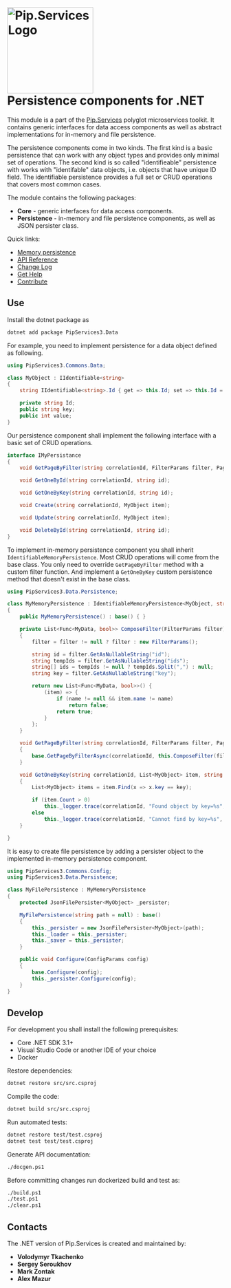 # <img src="https://uploads-ssl.webflow.com/5ea5d3315186cf5ec60c3ee4/5edf1c94ce4c859f2b188094_logo.svg" alt="Pip.Services Logo" width="200"> <br/> Persistence components for .NET

This module is a part of the [Pip.Services](http://pipservices.org) polyglot microservices toolkit. It contains generic interfaces for data access components as well as abstract implementations for in-memory and file persistence.

The persistence components come in two kinds. The first kind is a basic persistence that can work with any object types and provides only minimal set of operations. 
The second kind is so called "identifieable" persistence with works with "identifable" data objects, i.e. objects that have unique ID field. The identifiable persistence provides a full set or CRUD operations that covers most common cases.

The module contains the following packages:
- **Core** - generic interfaces for data access components. 
- **Persistence** - in-memory and file persistence components, as well as JSON persister class.

<a name="links"></a> Quick links:

* [Memory persistence](https://www.pipservices.org/recipies/memory-persistence)
* [API Reference](https://pip-services3-dotnet.github.io/pip-services3-data-dotnet)
* [Change Log](CHANGELOG.md)
* [Get Help](https://www.pipservices.org/community/help)
* [Contribute](https://www.pipservices.org/community/contribute)

## Use

Install the dotnet package as
```bash
dotnet add package PipServices3.Data
```

For example, you need to implement persistence for a data object defined as following.

```cs
using PipServices3.Commons.Data;

class MyObject : IIdentifiable<string>
{
    string IIdentifiable<string>.Id { get => this.Id; set => this.Id = value; }

    private string Id;
    public string key;
    public int value;
}
```

Our persistence component shall implement the following interface with a basic set of CRUD operations.

```cs
interface IMyPersistance
{
    void GetPageByFilter(string correlationId, FilterParams filter, PagingParams paging);

    void GetOneById(string correlationId, string id);

    void GetOneByKey(string correlationId, string id);

    void Create(string correlationId, MyObject item);

    void Update(string correlationId, MyObject item);

    void DeleteById(string correlationId, string id);
}
```

To implement in-memory persistence component you shall inherit `IdentifiableMemoryPersistence`. 
Most CRUD operations will come from the base class. You only need to override `GetPageByFilter` method with a custom filter function.
And implement a `GetOneByKey` custom persistence method that doesn't exist in the base class.

```cs
using PipServices3.Data.Persistence;

class MyMemoryPersistence : IdentifiableMemoryPersistence<MyObject, string>
{
    public MyMemoryPersistence() : base() { }

    private List<Func<MyData, bool>> ComposeFilter(FilterParams filter)
    {
        filter = filter != null ? filter : new FilterParams();

        string id = filter.GetAsNullableString("id");
        string tempIds = filter.GetAsNullableString("ids");
        string[] ids = tempIds != null ? tempIds.Split(",") : null;
        string key = filter.GetAsNullableString("key");

        return new List<Func<MyData, bool>>() {
            (item) => {
                if (name != null && item.name != name)
                    return false;
                return true;
            }
        };
    }

    void GetPageByFilter(string correlationId, FilterParams filter, PagingParams paging)
    {
        base.GetPageByFilterAsync(correlationId, this.ComposeFilter(filter), paging);
    }

    void GetOneByKey(string correlationId, List<MyObject> item, string key)
    {
        List<MyObject> items = item.Find(x => x.key == key);

        if (item.Count > 0)
            this._logger.trace(correlationId, "Found object by key=%s", key);
        else
            this._logger.trace(correlationId, "Cannot find by key=%s", key);
    }

}
```

It is easy to create file persistence by adding a persister object to the implemented in-memory persistence component.

```cs
using PipServices3.Commons.Config;
using PipServices3.Data.Persistence;

class MyFilePersistence : MyMemoryPersistence
{
    protected JsonFilePersister<MyObject> _persister;

    MyFilePersistence(string path = null) : base()
    {
        this._persister = new JsonFilePersister<MyObject>(path);
        this._loader = this._persister;
        this._saver = this._persister;
    }

    public void Configure(ConfigParams config)
    {
        base.Configure(config);
        this._persister.Configure(config);
    }
}
```

## Develop

For development you shall install the following prerequisites:
* Core .NET SDK 3.1+
* Visual Studio Code or another IDE of your choice
* Docker

Restore dependencies:
```bash
dotnet restore src/src.csproj
```

Compile the code:
```bash
dotnet build src/src.csproj
```

Run automated tests:
```bash
dotnet restore test/test.csproj
dotnet test test/test.csproj
```

Generate API documentation:
```bash
./docgen.ps1
```

Before committing changes run dockerized build and test as:
```bash
./build.ps1
./test.ps1
./clear.ps1
```

## Contacts

The .NET version of Pip.Services is created and maintained by:
- **Volodymyr Tkachenko**
- **Sergey Seroukhov**
- **Mark Zontak**
- **Alex Mazur**